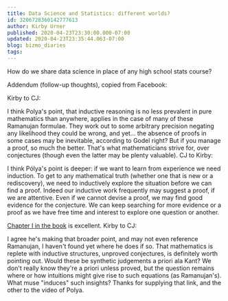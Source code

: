 ```yaml
---
title: Data Science and Statistics: different worlds?
id: 3206728360142777613
author: Kirby Urner
published: 2020-04-23T23:30:00.000-07:00
updated: 2020-04-23T23:35:44.063-07:00
blog: bizmo_diaries
tags: 
---
```


How do we share data science in place of any high school stats course?

Addendum (follow-up thoughts), copied from Facebook:

Kirby to CJ:

I think Polya's point, that inductive reasoning is no less prevalent in pure mathematics than anywhere, applies in the case of many of these Ramanujan formulae. They work out to some arbitrary precision negating any likelihood they could be wrong, and yet... the absence of proofs in some cases may be inevitable, according to Godel right? But if you manage a proof, so much the better. That's what mathematicians strive for, over conjectures (though even the latter may be plenty valuable).
CJ to Kirby:

I think Pólya's point is deeper: if we want to learn from experience we need induction. To get to any mathematical truth (whether one that is new or a rediscovery), we need to inductively explore the situation before we can find a proof. Indeed our inductive work frequently may suggest a proof, if we are attentive. Even if we cannot devise a proof, we may find good evidence for the conjecture. We can keep searching for more evidence or a proof as we have free time and interest to explore one question or another.

[Chapter I in the book](https://archive.org/stream/Induction_And_Analogy_In_Mathematics_1_#page/n21/mode/2up) is excellent.
Kirby to CJ:

I agree he's making that broader point, and may not even reference Ramanujan, I haven't found yet where he does if so. That mathematics is replete with inductive structures, unproved conjectures, is definitely worth pointing out. Would these be synthetic judgements a priori ala Kant? We don't really know they're a priori unless proved, but the question remains where or how intuitions might give rise to such equations (as Ramanujan's). What muse "induces" such insights? Thanks for supplying that link, and the other to the video of Polya.